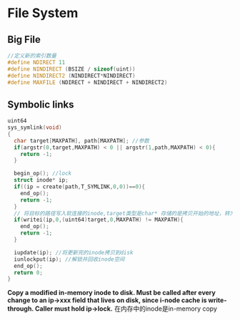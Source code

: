 # File System
## Big File
```cpp
//定义新的索引数量
#define NDIRECT 11
#define NINDIRECT (BSIZE / sizeof(uint))
#define NINDIRECT2 (NINDIRECT*NINDIRECT)
#define MAXFILE (NDIRECT + NINDIRECT + NINDIRECT2)
```
## Symbolic links
```cpp
uint64
sys_symlink(void)
{
  char target[MAXPATH], path[MAXPATH]; //参数
  if(argstr(0,target,MAXPATH) < 0 || argstr(1,path,MAXPATH) < 0){
    return -1;
  }

  begin_op(); //lock
  struct inode* ip;
  if((ip = create(path,T_SYMLINK,0,0))==0){
    end_op();
    return -1;
  }
  // 将目标的路径写入软连接的inode,target类型是char* 存储的是拷贝开始的地址，转为uint64类型地址
  if(writei(ip,0,(uint64)target,0,MAXPATH) != MAXPATH){
    end_op();
    return -1;
  }

  iupdate(ip); //将更新完的inode拷贝到disk
  iunlockput(ip); //解锁并回收inode空间
  end_op();
  return 0;
}
```
**Copy a modified in-memory inode to disk.
Must be called after every change to an ip->xxx field
that lives on disk, since i-node cache is write-through.
Caller must hold ip->lock.**
在内存中的inode是in-memory copy

